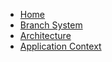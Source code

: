 - [Home](/)
- [Branch System](branch.md)
- [Architecture](architecture.md)
- [Application Context](context.md)